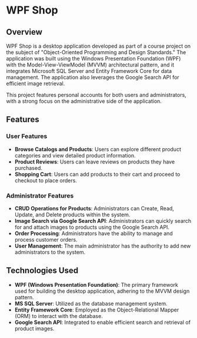 # WPF Shop

## Overview

WPF Shop is a desktop application developed as part of a course project on the subject of "Object-Oriented Programming and Design Standards." The application was built using the Windows Presentation Foundation (WPF) with the Model-View-ViewModel (MVVM) architectural pattern, and it integrates Microsoft SQL Server and Entity Framework Core for data management. The application also leverages the Google Search API for efficient image retrieval.

This project features personal accounts for both users and administrators, with a strong focus on the administrative side of the application.

## Features

### User Features
- **Browse Catalogs and Products**: Users can explore different product categories and view detailed product information.
- **Product Reviews**: Users can leave reviews on products they have purchased.
- **Shopping Cart**: Users can add products to their cart and proceed to checkout to place orders.

### Administrator Features
- **CRUD Operations for Products**: Administrators can Create, Read, Update, and Delete products within the system.
- **Image Search via Google Search API**: Administrators can quickly search for and attach images to products using the Google Search API.
- **Order Processing**: Administrators have the ability to manage and process customer orders.
- **User Management**: The main administrator has the authority to add new administrators to the system.

## Technologies Used

- **WPF (Windows Presentation Foundation)**: The primary framework used for building the desktop application, adhering to the MVVM design pattern.
- **MS SQL Server**: Utilized as the database management system.
- **Entity Framework Core**: Employed as the Object-Relational Mapper (ORM) to interact with the database.
- **Google Search API**: Integrated to enable efficient search and retrieval of product images.
